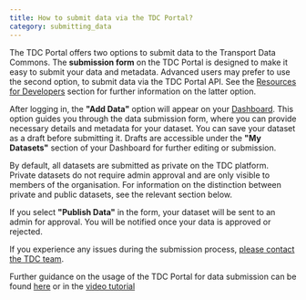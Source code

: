 ```yaml
---
title: How to submit data via the TDC Portal?
category: submitting_data
---
```


The TDC Portal offers two options to submit data to the Transport Data Commons. The __submission form__ on the TDC Portal is designed to make it easy to submit your data and metadata. Advanced users may prefer to use the second option, to submit data via the TDC Portal API. See the [Resources for Developers](https://portal.transport-data.org/faq#devs) section for further information on the latter option.

After logging in, the __"Add Data"__ option will appear on your [Dashboard](https://portal.transport-data.org/dashboard). This option guides you through the data submission form, where you can provide necessary details and metadata for your dataset. You can save your dataset as a draft before submitting it. Drafts are accessible under the __"My Datasets"__ section of your Dashboard for further editing or submission.

By default, all datasets are submitted as private on the TDC platform. Private datasets do not require admin approval and are only visible to members of the organisation. For information on the distinction between private and public datasets, see the relevant section below.

If you select __"Publish Data"__ in the form, your dataset will be sent to an admin for approval. You will be notified once your data is approved or rejected.

If you experience any issues during the submission process, [please contact the TDC team](https://portal.transport-data.org/faq#issues).

Further guidance on the usage of the TDC Portal for data submission can be found [here](https://docs.transport-data.org/en/latest/howto/portal.html) or in the [video tutorial](https://github.com/user-attachments/assets/af8f70bd-b68d-4a25-bede-40c8739d22a6) 
